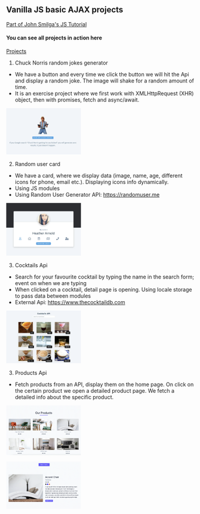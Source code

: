 ## Vanilla JS basic AJAX projects

[Part of John Smilga's JS Tutorial](https://www.udemy.com/course/javascript-tutorial-for-beginners-w/)

#### You can see all projects in action here

[Projects](https://www.vanillajavascriptprojects.com/)

1. Chuck Norris random jokes generator

- We have a button and every time we click the button we will hit the Api and display a random joke. The image will shake for a random amount of time.
- It is an exercise project where we first work with XMLHttpRequest (XHR) object, then with promises, fetch and async/await.

<p align-items: center>
    <img src='ReadMe-IMAGES/1.png' width='200'>
</p>

2. Random user card

- We have a card, where we display data (image, name, age, different icons for phone, email etc.). Displaying icons info dynamically.
- Using JS modules
- Using Random User Generator API: https://randomuser.me

<p align-items: center>
    <img src='ReadMe-IMAGES/2.png' width='200'>
</p>

3. Cocktails Api

- Search for your favourite cocktail by typing the name in the search form; event on when we are typing
- When clicked on a cocktail, detail page is opening. Using locale storage to pass data between modules
- External Api: https://www.thecocktaildb.com

<p align-items: center>
    <img src='ReadMe-IMAGES/3.png' width='200'>
</p>

3. Products Api

- Fetch products from an API, display them on the home page. On click on the certain product we open a detailed product page. We fetch a detailed info about the specific product.

<p align-items: center>
    <img src='ReadMe-IMAGES/4.png' width='200'>
</p>
<p align-items: center>
    <img src='ReadMe-IMAGES/5.png' width='200'>
</p>

